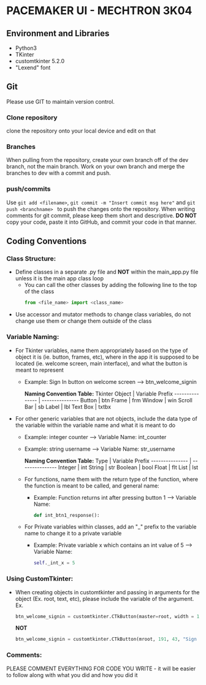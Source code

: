 # PACEMAKER UI - MECHTRON 3K04

## Environment and Libraries
- Python3
- TKinter
- customtkinter 5.2.0
- "Lexend" font

## Git

Please use GIT to maintain version control.

### Clone repository
clone the repository onto your local device and edit on that

### Branches
When pulling from the repository, create your own branch off of the dev branch, not the main branch. Work on your own branch and merge the branches to dev with a commit and push.

### push/commits
Use ```git add <filename>```, ```git commit -m "Insert commit msg here"``` and ```git push <branchname> ``` to push the changes onto the repository. When writing comments for git commit, please keep them short and descriptive. **DO NOT** copy your code, paste it into GitHub, and commit your code in that manner.

## Coding Conventions

### Class Structure:
- Define classes in a separate .py file and **NOT** within the main_app.py file unless it is the main app class loop
  - You can call the other classes by adding the following line to the top of the class
    ``` py
    from <file_name> import <class_name>
    ```
- Use accessor and mutator methods to change class variables, do not change use them or change them outside of the class
  
### Variable Naming:
- For Tkinter variables, name them appropriately based on the type of object it is (ie. button, frames, etc), where in the app it is supposed to be located (ie. welcome screen, main interface), and what the button is meant to represent
  - Example: Sign In button on welcome screen --> btn_welcome_signin

    
    **Naming Convention Table:**
    Tkinter Object  | Variable Prefix
    --------------- | ---------------
    Button     | btn
    Frame      | frm
    Window     | win
    Scroll Bar | sb
    Label      | lbl
    Text Box   | txtbx
    
- For other generic variables that are not objects, include the data type of the variable within the variable name and what it is meant to do
  - Example: integer counter --> Variable Name: int_counter
  - Example: string username --> Variable Name: str_username
 
    **Naming Convention Table:**
    Type  | Variable Prefix
    --------------- | ---------------
    Integer     | int
    String      | str
    Boolean     | bool
    Float       | flt
    List        | lst

  - For functions, name them with the return type of the function, where the function is meant to be called, and general name:
    - Example: Function returns int after pressing button 1 --> Variable Name:
      ```py
      def int_btn1_response():
      ```
   
  - For Private variables within classes, add an "_" prefix to the variable name to change it to a private variable
    - Example: Private variable x which contains an int value of 5 --> Variable Name:
      ```py 
      self._int_x = 5
      ``` 

### Using CustomTkinter:
- When creating objects in customtkinter and passing in arguments for the object (Ex. root, text, etc), please include the variable of the argument. Ex.
  ```py
  btn_welcome_signin = customtkinter.CTkButton(master=root, width = 191, height=43, text="Sign In", command=response, font=font1)
  ```
  **NOT**
  ```py
  btn_welcome_signin = customtkinter.CTkButton(mroot, 191, 43, "Sign In", response, font1)
  ```
### Comments:
PLEASE COMMENT EVERYTHING FOR CODE YOU WRITE - it will be easier to follow along with what you did and how you did it
